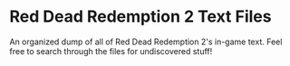 # Red Dead Redemption 2 Text Files
An organized dump of all of Red Dead Redemption 2's in-game text. Feel free to search through the files for undiscovered stuff!
